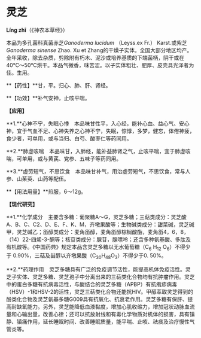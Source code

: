 # 灵芝

**Líng zhī**（《神农本草经》）

本品为多孔菌科真菌赤芝*Ganoderma lucidum* （Leyss.ex Fr.） Karst.或紫芝*Ganoderma sinense* Zhao. Xu et Zhang的干燥子实体。全国大部分地区均产。全年采收，除去杂质，剪除附有朽木、泥沙或培养基质的下端菌柄，阴干或在40℃～50℃烘干。本品气微香，味苦涩。以子实体粗壮、肥厚、皮壳具光泽者为佳。生用。

**【药性】**甘，平。归心、肺、肝、肾经。

**【功效】**补气安神，止咳平喘。

**【应用】**

**1.**心神不宁，失眠心悸　本品味甘性平，入心经，能补心血、益心气、安心神，宜于气血不足、心神失养之心神不宁，失眠，惊悸，多梦，健忘，体倦神疲，食少者，可单用，或与当归、白芍、酸枣仁等药同用。

**2.**肺虚咳喘　本品味甘，入肺经，能补益肺肾之气，止咳平喘，宜于肺虚咳喘，可单用，或与黄芪、党参、五味子等药同用。

**3.**虚劳短气，不思饮食　本品味甘补气，用治虚劳短气，不思饮食，常与人参、山茱萸、山药等配伍。

**【用法用量】**煎服，6～12g。

**【现代研究】**

**1.**化学成分　主要含多糖：葡聚糖A～G，灵芝多糖；三萜类成分：灵芝酸A、B、C、C2、D、E、F、K、M，齐墩果酸等；生物碱类成分：甜菜碱，灵芝碱甲，灵芝碱乙；甾醇类成分：麦角甾醇，麦角甾醇棕榈酸酯，麦角甾4，6，8，（14）22-四烯-3-酮等；核苷类成分：腺苷，腺嘌呤；还含多种氨基酸、多肽及有机酸等。《中国药典》规定本品含灵芝多糖以无水葡萄糖（C<sub>6</sub> H<sub>12</sub> O<sub>6</sub>）不得少于 0.90%，三萜及甾醇以齐墩果酸（C<sub>30</sub>H<sub>48</sub>O<sub>3</sub>）不得少于0. 50%。

**2.**药理作用　灵芝多糖具有广泛的免疫调节活性，能提高机体免疫活性。灵芝子实体、灵芝多糖、灵芝孢子中分离出来的三萜类化合物均有抗肿瘤作用。灵芝中的蛋白多糖有抗病毒活性，与酸结合的灵芝多糖（APBP）有抗疱疹病毒（HSV）-1和HSV-2的活性，灵芝三萜类化合物还能抗HIV。甲醇萃取灵芝得到的酚类化合物及灵芝氨基多糖G009具有抗氧化、抗衰老作用。灵芝多糖有保肝、提高耐缺氧能力。另外，灵芝能降低血液黏度，增加心肌收缩力，增加冠状动脉血流量和心输出量，改善心律；还可以抗放射线和有毒化学物质对机体的损害，具有镇静、镇痛作用，延长睡眠时间、改善睡眠质量，能平喘、止咳、祛痰及治疗慢性气管炎等。